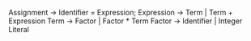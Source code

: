 Assignment -> Identifier = Expression;
Expression -> Term | Term + Expression
Term -> Factor | Factor * Term
Factor -> Identifier | Integer Literal